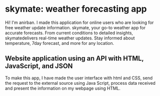 # skymate: weather forecasting app
Hi! I'm anirban. I made this application for online users who are looking for free weather update information. skymate, your go-to weather app for accurate forecasts. From current conditions to detailed insights, skymatedelivers real-time weather updates. Stay informed about temperature, 7day forecast, and more for any location.

## Website application using an API with HTML, JavaScript, and JSON

To make this app, I have made the user interface with html and CSS, send the request to the external source using Java Script, process data received and present the information on my webpage using HTML.
